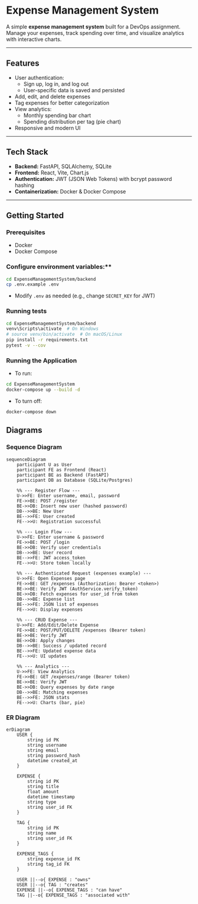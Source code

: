 # Expense Management System

A simple **expense management system** built for a DevOps assignment.  
Manage your expenses, track spending over time, and visualize analytics with interactive charts.

---

## Features

- User authentication:
  - Sign up, log in, and log out
  - User-specific data is saved and persisted
- Add, edit, and delete expenses
- Tag expenses for better categorization
- View analytics:
  - Monthly spending bar chart
  - Spending distribution per tag (pie chart)
- Responsive and modern UI

---

## Tech Stack

- **Backend:** FastAPI, SQLAlchemy, SQLite  
- **Frontend:** React, Vite, Chart.js  
- **Authentication:** JWT (JSON Web Tokens) with bcrypt password hashing  
- **Containerization:** Docker & Docker Compose  

---

## Getting Started

### Prerequisites

- Docker
- Docker Compose

### Configure environment variables:**
   ```bash
   cd ExpenseManagementSystem/backend
   cp .env.example .env
   ```
- Modify `.env` as needed (e.g., change `SECRET_KEY` for JWT)

### Running tests
```bash
cd ExpenseManagementSystem/backend
venv\Scripts\activate  # On Windows
# source venv/bin/activate  # On macOS/Linux
pip install -r requirements.txt
pytest -v --cov
```
### Running the Application
- To run:
```bash
cd ExpenseManagementSystem
docker-compose up --build -d
```
- To turn off:

```bash
docker-compose down
```

## Diagrams

### Sequence Diagram
```mermaid
sequenceDiagram
    participant U as User
    participant FE as Frontend (React)
    participant BE as Backend (FastAPI)
    participant DB as Database (SQLite/Postgres)

    %% --- Register Flow ---
    U->>FE: Enter username, email, password
    FE->>BE: POST /register
    BE->>DB: Insert new user (hashed password)
    DB-->>BE: New User
    BE-->>FE: User created
    FE-->>U: Registration successful

    %% --- Login Flow ---
    U->>FE: Enter username & password
    FE->>BE: POST /login
    BE->>DB: Verify user credentials
    DB-->>BE: User record
    BE-->>FE: JWT access_token
    FE-->>U: Store token locally

    %% --- Authenticated Request (expenses example) ---
    U->>FE: Open Expenses page
    FE->>BE: GET /expenses (Authorization: Bearer <token>)
    BE->>BE: Verify JWT (AuthService.verify_token)
    BE->>DB: Fetch expenses for user_id from token
    DB-->>BE: Expense list
    BE-->>FE: JSON list of expenses
    FE-->>U: Display expenses

    %% --- CRUD Expense ---
    U->>FE: Add/Edit/Delete Expense
    FE->>BE: POST/PUT/DELETE /expenses (Bearer token)
    BE->>BE: Verify JWT
    BE->>DB: Apply changes
    DB-->>BE: Success / updated record
    BE-->>FE: Updated expense data
    FE-->>U: UI updates

    %% --- Analytics ---
    U->>FE: View Analytics
    FE->>BE: GET /expenses/range (Bearer token)
    BE->>BE: Verify JWT
    BE->>DB: Query expenses by date range
    DB-->>BE: Matching expenses
    BE-->>FE: JSON stats
    FE-->>U: Charts (bar, pie)

```
### ER Diagram
```mermaid
erDiagram
    USER {
        string id PK
        string username
        string email
        string password_hash
        datetime created_at
    }

    EXPENSE {
        string id PK
        string title
        float amount
        datetime timestamp
        string type
        string user_id FK
    }

    TAG {
        string id PK
        string name
        string user_id FK
    }

    EXPENSE_TAGS {
        string expense_id FK
        string tag_id FK
    }

    USER ||--o{ EXPENSE : "owns"
    USER ||--o{ TAG : "creates"
    EXPENSE ||--o{ EXPENSE_TAGS : "can have"
    TAG ||--o{ EXPENSE_TAGS : "associated with"
```